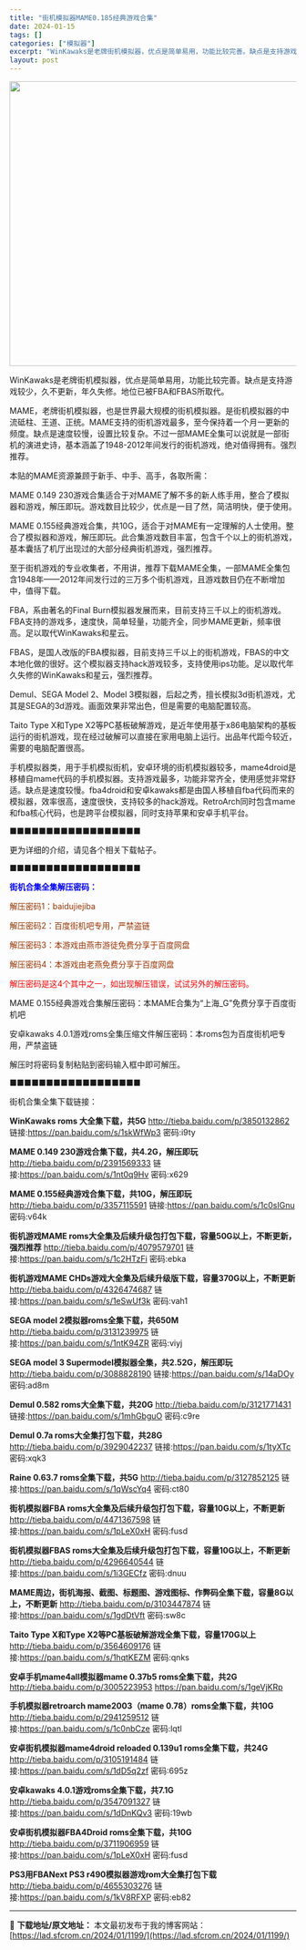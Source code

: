 ```yaml
---
title: "街机模拟器MAME0.185经典游戏合集"
date: 2024-01-15
tags: []
categories: ["模拟器"]
excerpt: "WinKawaks是老牌街机模拟器，优点是简单易用，功能比较完善。缺点是支持游戏较少，久不更新，年久失修。地位已被FBA和FBAS所取代。 MAME，老牌街机模拟器，也是世界最大规模的街机模拟器。是街机模拟器的中流砥柱、王道、正统。MAME支持的街机游戏最多，至今保持着一个月一更新的频度。缺点是速度&hellip;"
layout: post
---
```


<img class="size-full wp-image-1200 aligncenter" src="https://lad.sfcrom.cn/wp-content/uploads/2024/01/2024011505302365.webp" alt="" width="800" height="500" />

WinKawaks是老牌街机模拟器，优点是简单易用，功能比较完善。缺点是支持游戏较少，久不更新，年久失修。地位已被FBA和FBAS所取代。

MAME，老牌街机模拟器，也是世界最大规模的街机模拟器。是街机模拟器的中流砥柱、王道、正统。MAME支持的街机游戏最多，至今保持着一个月一更新的频度。缺点是速度较慢，设置比较复杂。不过一部MAME全集可以说就是一部街机的演进史诗，基本涵盖了1948-2012年间发行的街机游戏，绝对值得拥有。强烈推荐。

本贴的MAME资源兼顾于新手、中手、高手，各取所需：

MAME 0.149 230游戏合集适合于对MAME了解不多的新人练手用，整合了模拟器和游戏，解压即玩。游戏数目比较少，优点是一目了然，简洁明快，便于使用。

MAME 0.155经典游戏合集，共10G，适合于对MAME有一定理解的人士使用。整合了模拟器和游戏，解压即玩。此合集游戏数目丰富，包含千个以上的街机游戏，基本囊括了机厅出现过的大部分经典街机游戏，强烈推荐。

至于街机游戏的专业收集者，不用讲，推荐下载MAME全集，一部MAME全集包含1948年——2012年间发行过的三万多个街机游戏，且游戏数目仍在不断增加中，值得下载。

FBA，系由著名的Final Burn模拟器发展而来，目前支持三千以上的街机游戏。FBA支持的游戏多，速度快，简单轻量，功能齐全，同步MAME更新，频率很高。足以取代WinKawaks和星云。

FBAS，是国人改版的FBA模拟器，目前支持三千以上的街机游戏，FBAS的中文本地化做的很好。这个模拟器支持hack游戏较多，支持使用ips功能。足以取代年久失修的WinKawaks和星云，强烈推荐。

Demul、SEGA Model 2、Model 3模拟器，后起之秀，擅长模拟3d街机游戏，尤其是SEGA的3d游戏。画面效果非常出色，但是需要的电脑配置较高。

Taito Type X和Type X2等PC基板破解游戏，是近年使用基于x86电脑架构的基板运行的街机游戏，现在经过破解可以直接在家用电脑上运行。出品年代距今较近，需要的电脑配置很高。

手机模拟器类，用于手机模拟街机，安卓环境的街机模拟器较多，mame4droid是移植自mame代码的手机模拟器。支持游戏最多，功能非常齐全，使用感觉非常舒适。缺点是速度较慢。fba4droid和安卓kawaks都是由国人移植自fba代码而来的模拟器，效率很高，速度很快，支持较多的hack游戏。RetroArch同时包含mame和fba核心代码，也是跨平台模拟器，同时支持苹果和安卓手机平台。

■■■■■■■■■■■■■■■■■■

更为详细的介绍，请见各个相关下载帖子。

■■■■■■■■■■■■■■■■■■

<span style="color: #0000ff;"><strong>街机合集全集解压密码：</strong></span>

<span style="color: #993300;">解压密码1：baidujiejiba</span>

<span style="color: #993300;">解压密码2：百度街机吧专用，严禁盗链</span>

<span style="color: #993300;">解压密码3：本游戏由燕市游徒免费分享于百度网盘</span>

<span style="color: #993300;">解压密码4：本游戏由老燕免费分享于百度网盘</span>

<span style="color: #ff0000;">解压密码是这4个其中之一，如出现解压错误，试试另外的解压密码。</span>

MAME 0.155经典游戏合集解压密码：本MAME合集为“上海_G”免费分享于百度街机吧

安卓kawaks 4.0.1游戏roms全集压缩文件解压密码：本roms包为百度街机吧专用，严禁盗链

解压时将密码复制粘贴到密码输入框中即可解压。

■■■■■■■■■■■■■■■■■■

街机合集全集下载链接：

<strong>WinKawaks roms 大全集下载，共5G</strong>
http://tieba.baidu.com/p/3850132862
链接:https://pan.baidu.com/s/1skWfWp3 密码:i9ty

<strong>MAME 0.149 230游戏合集下载，共4.2G，解压即玩</strong>
http://tieba.baidu.com/p/2391569333
链接:https://pan.baidu.com/s/1nt0q9Hv 密码:x629

<strong>MAME 0.155经典游戏合集下载，共10G，解压即玩</strong>
http://tieba.baidu.com/p/3357115591
链接:https://pan.baidu.com/s/1c0sIGnu 密码:v64k

<strong>街机游戏MAME roms大全集及后续升级包打包下载，容量50G以上，不断更新，强烈推荐</strong>
http://tieba.baidu.com/p/4079579701
链接:https://pan.baidu.com/s/1c2HTzFi 密码:ebka

<strong>街机游戏MAME CHDs游戏大全集及后续升级版下载，容量370G以上，不断更新</strong>
http://tieba.baidu.com/p/4326474687
链接:https://pan.baidu.com/s/1eSwUf3k 密码:vah1

<strong>SEGA model 2模拟器roms全集下载，共650M</strong>
http://tieba.baidu.com/p/3131239975
链接:https://pan.baidu.com/s/1ntK94ZR 密码:viyj

<strong>SEGA model 3 Supermodel模拟器全集，共2.52G，解压即玩</strong>
http://tieba.baidu.com/p/3088828190
链接:https://pan.baidu.com/s/14aDOy 密码:ad8m

<strong>Demul 0.582 roms大全集下载，共20G</strong>
http://tieba.baidu.com/p/3121771431
链接:https://pan.baidu.com/s/1mhGbguO 密码:c9re

<strong>Demul 0.7a roms大全集打包下载，共28G</strong>
http://tieba.baidu.com/p/3929042237
链接:https://pan.baidu.com/s/1tyXTc 密码:xqk3

<strong>Raine 0.63.7 roms全集下载，共5G</strong>
http://tieba.baidu.com/p/3127852125
链接:https://pan.baidu.com/s/1qWscYq4 密码:ct80

<strong>街机模拟器FBA roms大全集及后续升级包打包下载，容量10G以上，不断更新</strong>
http://tieba.baidu.com/p/4471367598
链接:https://pan.baidu.com/s/1pLeX0xH 密码:fusd

<strong>街机模拟器FBAS roms大全集及后续升级包打包下载，容量10G以上，不断更新</strong>
http://tieba.baidu.com/p/4296640544
链接:https://pan.baidu.com/s/1i3GECfz 密码:dnuu

<strong>MAME周边，街机海报、截图、标题图、游戏图标、作弊码全集下载，容量8G以上，不断更新</strong>
http://tieba.baidu.com/p/3103447874
链接:https://pan.baidu.com/s/1gdDtVft 密码:sw8c

<strong>Taito Type X和Type X2等PC基板破解游戏全集下载，容量170G以上</strong>
http://tieba.baidu.com/p/3564609176
链接:https://pan.baidu.com/s/1hqtKEZM 密码:qnks

<strong>安卓手机mame4all模拟器mame 0.37b5 roms全集下载，共2G</strong>
http://tieba.baidu.com/p/3005223953
https://pan.baidu.com/s/1geVjKRp

<strong>手机模拟器retroarch mame2003（mame 0.78）roms全集下载，共10G</strong>
http://tieba.baidu.com/p/2941259512
链接:https://pan.baidu.com/s/1c0nbCze 密码:lqtl

<strong>安卓街机模拟器mame4droid reloaded 0.139u1 roms全集下载，共24G</strong>
http://tieba.baidu.com/p/3105191484
链接:https://pan.baidu.com/s/1dD5q2zf 密码:695z

<strong>安卓kawaks 4.0.1游戏roms全集下载，共7.1G</strong>
http://tieba.baidu.com/p/3547091327
链接:https://pan.baidu.com/s/1dDnKQv3 密码:19wb

<strong>安卓街机模拟器FBA4Droid roms全集下载，共10G</strong>
http://tieba.baidu.com/p/3711906959
链接:https://pan.baidu.com/s/1pLeX0xH 密码:fusd

<strong>PS3用FBANext PS3 r490模拟器游戏rom大全集打包下载</strong>
http://tieba.baidu.com/p/4655303276
链接:https://pan.baidu.com/s/1kV8RFXP 密码:eb82

---
📖 **下载地址/原文地址：** 本文最初发布于我的博客网站：[https://lad.sfcrom.cn/2024/01/1199/](https://lad.sfcrom.cn/2024/01/1199/)
